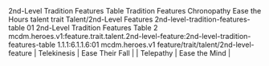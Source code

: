 <ability>
  <name>2nd-Level Tradition Features Table</name>
  <keywords>
    <keyword>Tradition</keyword>
  </keywords>
  <type>Features</type>
  <distance>Chronopathy</distance>
  <target>Ease the Hours</target>
  <metadata>
    <class>talent</class>
    <feature_type>trait</feature_type>
    <file_dpath>Talent/2nd-Level Features</file_dpath>
    <item_id>2nd-level-tradition-features-table</item_id>
    <item_index>01</item_index>
    <item_name>2nd-Level Tradition Features Table</item_name>
    <level>2</level>
    <scc>mcdm.heroes.v1:feature.trait.talent.2nd-level-feature:2nd-level-tradition-features-table</scc>
    <scdc>1.1.1:6.1.1.6:01</scdc>
    <source>mcdm.heroes.v1</source>
    <type>feature/trait/talent/2nd-level-feature</type>
  </metadata>
  <effects>
    <effect type="mundane">| Telekinesis | Ease Their Fall |
| Telepathy   | Ease the Mind   |</effect>
  </effects>
</ability>

